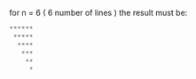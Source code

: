for n = 6 ( 6 number of lines ) the result must be:  
```c
******  
 *****  
  ****  
   ***  
    **  
     *  
```
